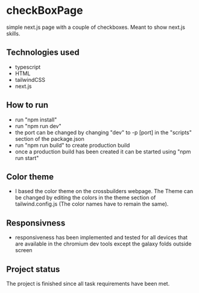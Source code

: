 # checkBoxPage

simple next.js page with a couple of checkboxes. Meant to show next.js skills.

## Technologies used

- typescript 
- HTML
- tailwindCSS
- next.js

## How to run 

- run "npm install"
- run "npm run dev"
- the port can be changed by changing "dev" to -p [port] in the "scripts" section of the package.json
- run "npm run build" to create production build
- once a production build has been created it can be started using "npm run start"

## Color theme

- I based the color theme on the crossbuilders webpage. The Theme can be changed by editing the colors in the theme section of tailwind.config.js (The color names have to remain the same).
  
## Responsivness

- responsiveness has been implemented and tested for all devices that are available in the chromium dev tools except the galaxy folds outside screen

## Project status

The project is finished since all task requirements have been met.